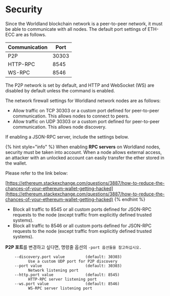 # Security



Since the Worldland blockchain network is a peer-to-peer network, it must be able to communicate with all nodes. The default port settings of ETH-ECC are as follows.

| Communication | Port  |
| ------------- | ----- |
| P2P           | 30303 |
| HTTP-RPC      | 8545  |
| WS-RPC        | 8546  |

The P2P network is set by default, and HTTP and WebSocket (WS) are disabled by default unless the command is enabled.



The network firewall settings for Worldland network nodes are as follows:

* Allow traffic on TCP 30303 or a custom port defined for peer-to-peer communication. This allows nodes to connect to peers.
* Allow traffic on UDP 30303 or a custom port defined for peer-to-peer communication. This allows node discovery.

If enabling a JSON-RPC server, include the settings below.

{% hint style="info" %}
When enabling **RPC servers** on Worldland nodes, security must be taken into account. When a node allows external access, an attacker with an unlocked account can easily transfer the ether stored in the wallet.



Please refer to the link below:

[https://ethereum.stackexchange.com/questions/3887/how-to-reduce-the-chances-of-your-ethereum-wallet-getting-hacked](https://ethereum.stackexchange.com/questions/3887/how-to-reduce-the-chances-of-your-ethereum-wallet-getting-hacked)
{% endhint %}

* Block all traffic to 8545 or all custom ports defined for JSON-RPC requests to the node (except traffic from explicitly defined trusted systems).
* Block all traffic to 8546 or all custom ports defined for JSON-RPC requests to the node (except traffic from explicitly defined trusted systems).



**P2P 포트**를 변경하고 싶다면, 명령줄 옵션의 `-port 옵션들을 참고하십시오.`

```
    --discovery.port value         (default: 30303)
          Use a custom UDP port for P2P discovery
    --port value                   (default: 30303)
          Network listening port
    --http.port value              (default: 8545)
          HTTP-RPC server listening port
    --ws.port value                (default: 8546)
          WS-RPC server listening port
          
```



